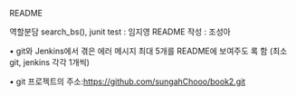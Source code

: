 README

역할분담
search_bs(), junit test : 임지영
README 작성 : 조성아

• git와 Jenkins에서 겪은 에러 메시지 최대 5개를 README에 보여주도
록 함 (최소 git, jenkins 각각 1개씩)



• git 프로젝트의 주소:https://github.com/sungahChooo/book2.git
